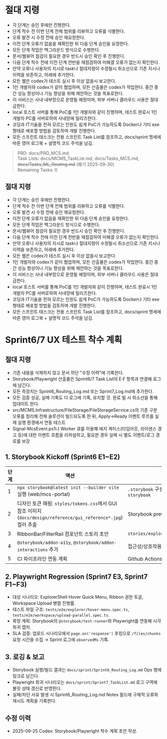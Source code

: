 # 절대 지령
- 각 단계는 승인 후에만 진행한다.
- 단계 착수 전 이번 단계 전체 범위를 리뷰하고 오류를 식별한다.
- 오류 발견 시 수정 전에 승인 재요청한다.
- 이전 단계 오류가 없음을 재확인한 뒤 다음 단계 승인을 요청한다.
- 모든 단계 작업은 백그라운드 방식으로 수행한다.
- 문서/웹뷰어 점검이 필요한 경우 반드시 승인 확인 후 진행한다.
- 다음 단계 착수 전에 이전 단계 전반을 재점검하여 미해결 오류가 없는지 확인한다.
- 만약 오류나 사용자의 지시로 task나 절대지령이 수정될시 취소선으로 기존 지시나 이력을 보존하고, 아래에 추가한다.
- 모든 웹은 codex가 테스트 실시 후 이상 없을시 보고한다.
- 1인 개발자와 codex가 같이 협업하며, 모든 산출물은 codex가 작업한다. 중간 중간 성능 향상이나 기능 향상을 위해 제안하는 것을 목표로한다.
- 이 서비스는 사내 내부망으로 운영될 예정이며, 외부 서버나 클라우드 사용은 절대 금한다.
- local 호스트 서버를 통해 PoC를 1인 개발자와 같이 진행하며, 테스트 완료시 1인 개발자 PC를 서버로하여 사내망에 릴리즈한다.
- 코딩과 IT기술을 전혀 모르는 인원도 쉽게 PoC가 가능하도록 Docker나 기타 exe 형태로 배포할 방법을 검토하며 개발 진행한다.
- 모든 스프린트 태스크는 전용 스프린트 Task List를 참조하고, docs/sprint 명세에 따른 영어 로그북 + 설명적 코드 주석을 남김.

> PRD: docs/PRD_MCS.md  
> Task Lists: docs/MCMS_TaskList.md, docs/Tasks_MCS.md, ~~docs/Tasks_ML_Routing.md~~ (폐기 2025-09-30)  
> Remaining Tasks: 0

## 절대 지령
- 각 단계는 승인 후에만 진행한다.
- 단계 착수 전 이번 단계 전체 범위를 리뷰하고 오류를 식별한다.
- 오류 발견 시 수정 전에 승인 재요청한다.
- 이전 단계 오류가 없음을 재확인한 뒤 다음 단계 승인을 요청한다.
- 모든 단계 작업은 백그라운드 방식으로 수행한다.
- 문서/웹뷰어 점검이 필요한 경우 반드시 승인 확인 후 진행한다.
- 다음 단계 착수 전에 이전 단계 전반을 재점검하여 미해결 오류가 없는지 확인한다.
- 만약 오류나 사용자의 지시로 task나 절대지령이 수정될시 취소선으로 기존 지시나 이력을 보존하고, 아래에 추가한다.
- 모든 웹은 codex가 테스트 실시 후 이상 없을시 보고한다.
- 1인 개발자와 codex가 같이 협업하며, 모든 산출물은 codex가 작업한다. 중간 중간 성능 향상이나 기능 향상을 위해 제안하는 것을 목표로한다.
- 이 서비스는 사내 내부망으로 운영될 예정이며, 외부 서버나 클라우드 사용은 절대 금한다.
- local 호스트 서버를 통해 PoC를 1인 개발자와 같이 진행하며, 테스트 완료시 1인 개발자 PC를 서버로하여 사내망에 릴리즈한다.
- 코딩과 IT기술을 전혀 모르는 인원도 쉽게 PoC가 가능하도록 Docker나 기타 exe 형태로 배포할 방법을 검토하며 개발 진행한다.
- 모든 스프린트 태스크는 전용 스프린트 Task List를 참조하고, docs/sprint 명세에 따른 영어 로그북 + 설명적 코드 주석을 남김.
# Sprint6/7 UX 테스트 착수 계획
## 절대 지령
- 기존 내용을 삭제하지 않고 문서 하단 "수정 이력"에 기록한다.
- Storybook/Playwright 산출물은 Sprint6/7 Task List의 E·F 항목과 연결해 로그에 남긴다.
- 모든 측정치는 Sprint6_Routing_Log.md 또는 Sprint7_Log.md에 추가한다.
- 모든 검증 성공, 실패 기록도 다 로그에 기록, 유지할 것. 완료 될 시 취소선을 통해 업데이트 한다.
- src/MCMS.Infrastructure/FileStorage/FileStorageService.cs의 기존 구문 오류를 정리해 전체 솔루션이 빌드되도록 한 뒤, Apply→Ready 이벤트 루프를 실제 실행 환경에서 연동 테스트
- Signal-McsEvent.ps1나 Worker 큐를 이용해 에지 케이스(타임아웃, 라이센스 경고 등)에 대한 이벤트 흐름을 리허설하고, 필요한 경우 실패 시 별도 이벤트/로그 경로를 보강

## 1. Storybook Kickoff (Sprint6 E1~E2)
| 단계 | 액션 | 산출물 |
|------|------|---------|
| 1 | `npx storybook@latest init --builder vite` 실행 (web/mcs-portal) | `.storybook` 구성, package.json script `storybook` |
| 2 | 디자인 토큰 매핑: `styles/tokens.css`에서 GUI 참조 이미지(`docs/design/reference/gui_reference*.jpg`) 컬러 추출 | Storybook preview.ts 스타일 주입 |
| 3 | RibbonBar/FilterRail 컴포넌트 스토리 초안 | `stories/explorer/RibbonBar.stories.tsx` |
| 4 | `@storybook/addon-a11y`, `@storybook/addon-interactions` 추가 | 접근성/상호작용 패널 |
| 5 | CI 파이프라인 연동 계획 | Github Actions `storybook-build` 잡 초안 |

## 2. Playwright Regression (Sprint7 E3, Sprint7 F1~F3)
- 대상 시나리오: ExplorerShell Hover Quick Menu, Ribbon 권한 토글, Workspace Upload 병렬 진행률.
- 테스트 파일 구조: `tests/e2e/explorer/hover-menu.spec.ts`, `tests/e2e/workspace/upload-parallel.spec.ts`.
- 확장 계획: Storybook의 `@storybook/test-runner`와 Playwright를 연동해 시각 회귀 캡처.
- SLA 검증: 업로드 시나리오에서 `page.on('response')` 후킹으로 `/files/chunks` 요청 시간을 수집 → Sprint 로그에 `observedMs` 기록.

## 3. 로깅 & 보고
- Storybook 실행/빌드 결과는 `docs/sprint/Sprint6_Routing_Log.md` Ops 행에 링크로 남긴다.
- Playwright 회귀 시나리오는 `docs/sprint/Sprint7_TaskList.md` 로그 구역에 불릿 상태 갱신로 반영한다.
- 실패/차단 사유 발생 시 Sprint6_Routing_Log.md Notes 필드에 구체적 오류와 재시도 계획을 기록한다.

## 수정 이력
- 2025-09-25 Codex: Storybook/Playwright 착수 계획 초안 작성.

